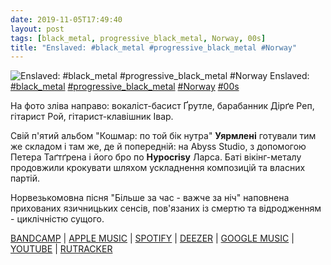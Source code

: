 ```yaml
---
date: 2019-11-05T17:49:40
layout: post
tags: [black_metal, progressive_black_metal, Norway, 00s]
title: "Enslaved: #black_metal #progressive_black_metal #Norway"
---
```

![Enslaved: #black_metal #progressive_black_metal #Norway](https://res.cloudinary.com/vast-space-unexplored/image/upload/photos/photo_800_05-11-2019_17-49-40.jpg)
Enslaved: [#black_metal](/tags/#black_metal) [#progressive_black_metal](/tags/#progressive_black_metal) [#Norway](/tags/#Norway) [#00s](/tags/#00s)

На фото зліва направо: вокаліст-басист Ґрутле, барабанник Дірґе Реп, гітарист Рой, гітарист-клавішник Івар.

Свій п&#39;ятий альбом &quot;Кошмар: по той бік нутра&quot; **Уярмлені** готували тим же складом і там же, де й попередній: на Abyss Studio, з допомогою Петера Таґтґрена і його бро по **Hypocrisy** Ларса. Баті вікінг-металу продовжили крокувати шляхом ускладнення композицій та власних партій.

Норвезькомовна пісня &quot;Більше за час - важче за ніч&quot; наповнена прихованих язичницьких сенсів, пов&#39;язаних із смертю та відродженням - циклічністю сущого.

[BANDCAMP](https://osmoseproductions.bandcamp.com/album/mardraum-beyond-the-within) \| [APPLE MUSIC](https://music.apple.com/us/album/mardraum/280923015) \| [SPOTIFY](https://open.spotify.com/album/3yybpj4kjYUA7EQ2IpvLM1) \| [DEEZER](https://www.deezer.com/album/41332?utm_source=deezer&amp;utm_content=album-41332&amp;utm_term=1601611822_1572968886&amp;utm_medium=web) \| [GOOGLE MUSIC](https://play.google.com/music/m/Bmh4pmnndtqalt5s2g6pah45kra?t=Mardraum_-_Beyond_The_Within_-_Enslaved) \| [YOUTUBE](https://www.youtube.com/playlist?list=OLAK5uy_nH8cjH7HIgRM5X-dhToSFwgDAtP5uZOF0) \| [RUTRACKER](https://rutracker.org/forum/viewtopic.php?t=3410807)